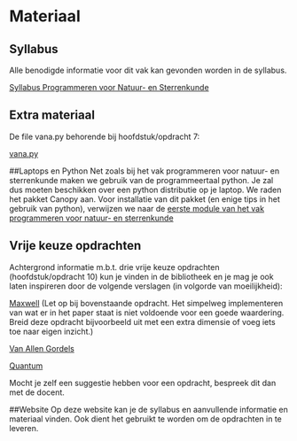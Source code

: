 # Materiaal

## Syllabus
Alle benodigde informatie voor dit vak kan gevonden
worden in de syllabus.

[Syllabus Programmeren voor Natuur- en Sterrenkunde](numnat_v20150104_1.pdf)

## Extra materiaal
De file vana.py behorende bij hoofdstuk/opdracht 7:

[vana.py](vana.py)

##Laptops en Python
Net zoals bij het vak programmeren voor natuur- en sterrenkunde maken we gebruik van de programmeertaal python.
Je zal dus moeten beschikken over een python distributie op je laptop. We raden het pakket Canopy aan.
Voor installatie van dit pakket (en enige tips in het gebruik van python), verwijzen we naar de [eerste module
van het vak programmeren voor natuur- en sterrenkunde](https://progns.mprog.nl/module-1/basiselementen)

## Vrije keuze opdrachten
Achtergrond informatie m.b.t. drie vrije keuze opdrachten (hoofdstuk/opdracht 10) kun 
je vinden in de bibliotheek en je mag je ook laten inspireren door de volgende 
verslagen (in volgorde van moeilijkheid):

[Maxwell](numnat_maxwell.pdf)
(Let op bij bovenstaande opdracht. Het simpelweg implementeren van wat er in
het paper staat is niet voldoende voor een goede waardering. Breid deze 
opdracht bijvoorbeeld uit met een extra dimensie of voeg iets toe naar eigen
inzicht.)

[Van Allen Gordels](numnat_vanallen.pdf)

[Quantum](numnat_quantum.pdf)

Mocht je zelf een suggestie hebben voor een opdracht, bespreek dit dan met de docent.

##Website
Op deze website kan je de syllabus en aanvullende informatie en materiaal vinden. Ook dient het gebruikt te worden om de opdrachten in te leveren. 


